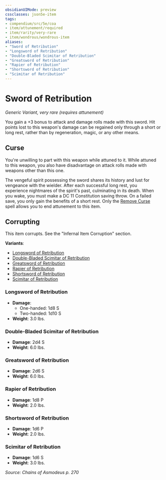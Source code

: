 ```yaml
---
obsidianUIMode: preview
cssclasses: json5e-item
tags:
- compendium/src/5e/coa
- item/attunement/required
- item/rarity/very-rare
- item/wondrous/wondrous-item
aliases: 
- "Sword of Retribution"
- "Longsword of Retribution"
- "Double-Bladed Scimitar of Retribution"
- "Greatsword of Retribution"
- "Rapier of Retribution"
- "Shortsword of Retribution"
- "Scimitar of Retribution"
---
```

# Sword of Retribution
*Generic Variant, very rare (requires attunement)*  


You gain a +3 bonus to attack and damage rolls made with this sword. Hit points lost to this weapon's damage can be regained only through a short or long rest, rather than by regeneration, magic, or any other means.

## Curse

You're unwilling to part with this weapon while attuned to it. While attuned to this weapon, you also have disadvantage on attack rolls made with weapons other than this one.

The vengeful spirit possessing the sword shares its history and lust for vengeance with the wielder. After each successful long rest, you experience nightmares of the spirit's past, culminating in its death. When you wake, you must make a DC 11 Constitution saving throw. On a failed save, you only gain the benefits of a short rest. Only the [Remove Curse](/Systems/5e/spells/remove-curse.md) spell allows you to end attunement to this item.

## Corrupting

This item corrupts. See the "Infernal Item Corruption" section.

**Variants**:
- [Longsword of Retribution](#Longsword%20of%20Retribution)
- [Double-Bladed Scimitar of Retribution](#Double-Bladed%20Scimitar%20of%20Retribution)
- [Greatsword of Retribution](#Greatsword%20of%20Retribution)
- [Rapier of Retribution](#Rapier%20of%20Retribution)
- [Shortsword of Retribution](#Shortsword%20of%20Retribution)
- [Scimitar of Retribution](#Scimitar%20of%20Retribution)

### Longsword of Retribution

- **Damage**:
  - One-handed: 1d8 S
  - Two-handed: 1d10 S
- **Weight**: 3.0 lbs.

### Double-Bladed Scimitar of Retribution

- **Damage**: 2d4 S
- **Weight**: 6.0 lbs.

### Greatsword of Retribution

- **Damage**: 2d6 S
- **Weight**: 6.0 lbs.

### Rapier of Retribution

- **Damage**: 1d8 P
- **Weight**: 2.0 lbs.

### Shortsword of Retribution

- **Damage**: 1d6 P
- **Weight**: 2.0 lbs.

### Scimitar of Retribution

- **Damage**: 1d6 S
- **Weight**: 3.0 lbs.


*Source: Chains of Asmodeus p. 270*